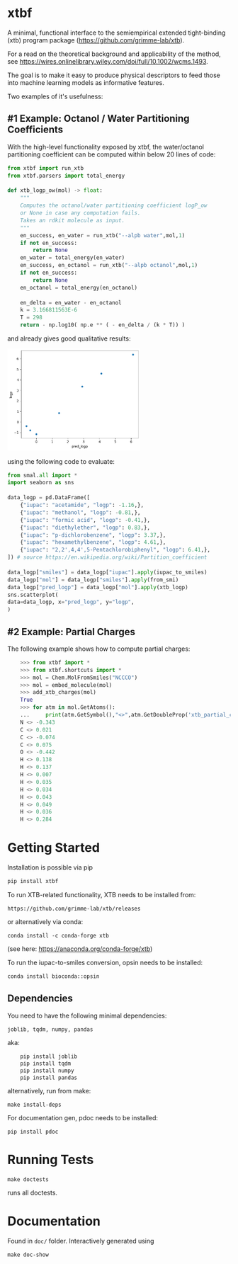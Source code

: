 # xtbf
A minimal, functional interface to the semiempirical extended tight-binding (xtb) program package (https://github.com/grimme-lab/xtb).

For a read on the theoretical background and applicability of the method, see https://wires.onlinelibrary.wiley.com/doi/full/10.1002/wcms.1493. 

The goal is to make it easy to produce physical descriptors to feed those into machine learning models as informative features.

Two examples of it's usefulness:

## \#1 Example: Octanol / Water Partitioning Coefficients

With the high-level functionality exposed by xtbf, the water/octanol
partitioning coefficient can be computed within below 20 lines of code:
```python
from xtbf import run_xtb
from xtbf.parsers import total_energy

def xtb_logp_ow(mol) -> float:
    """
    Computes the octanol/water partitioning coefficient logP_ow
    or None in case any computation fails.
    Takes an rdkit molecule as input.
    """
    en_success, en_water = run_xtb("--alpb water",mol,1)
    if not en_success:
        return None
    en_water = total_energy(en_water)
    en_success, en_octanol = run_xtb("--alpb octanol",mol,1)
    if not en_success:
        return None
    en_octanol = total_energy(en_octanol)

    en_delta = en_water - en_octanol
    k = 3.166811563E-6
    T = 298
    return - np.log10( np.e ** ( - en_delta / (k * T)) )
```
and already gives good qualitative results:

<img src="/doc/log_p_parity_plot.png" width="300">

using the following code to evaluate:
```python
from smal.all import *
import seaborn as sns

data_logp = pd.DataFrame([
    {"iupac": "acetamide", "logp": -1.16,},
    {"iupac": "methanol", "logp": -0.81,},
    {"iupac": "formic acid", "logp": -0.41,},
    {"iupac": "diethylether", "logp": 0.83,},
    {"iupac": "p-dichlorobenzene", "logp": 3.37,},
    {"iupac": "hexamethylbenzene", "logp": 4.61,},
    {"iupac": "2,2',4,4',5-Pentachlorobiphenyl", "logp": 6.41,},
]) # source https://en.wikipedia.org/wiki/Partition_coefficient

data_logp["smiles"] = data_logp["iupac"].apply(iupac_to_smiles)
data_logp["mol"] = data_logp["smiles"].apply(from_smi)
data_logp["pred_logp"] = data_logp["mol"].apply(xtb_logp)
sns.scatterplot(
data=data_logp, x="pred_logp", y="logp",
)
```

## \#2 Example: Partial Charges
The following example shows how to compute partial charges:
```python
    >>> from xtbf import *
    >>> from xtbf.shortcuts import *
    >>> mol = Chem.MolFromSmiles("NCCCO")
    >>> mol = embed_molecule(mol)
    >>> add_xtb_charges(mol)
    True
    >>> for atm in mol.GetAtoms():
    ...     print(atm.GetSymbol(),"<>",atm.GetDoubleProp('xtb_partial_charge'))
    N <> -0.343
    C <> 0.021
    C <> -0.074
    C <> 0.075
    O <> -0.442
    H <> 0.138
    H <> 0.137
    H <> 0.007
    H <> 0.035
    H <> 0.034
    H <> 0.043
    H <> 0.049
    H <> 0.036
    H <> 0.284

```


# Getting Started
Installation is possible via pip
```bash
pip install xtbf
```

To run XTB-related functionality, XTB needs to be installed from:
```
https://github.com/grimme-lab/xtb/releases
```
or alternatively via conda:
```
conda install -c conda-forge xtb
```
(see here: https://anaconda.org/conda-forge/xtb)

To run the iupac-to-smiles conversion, opsin needs to be installed:
```bash
conda install bioconda::opsin
```


## Dependencies
You need to have the following minimal dependencies:
```
joblib, tqdm, numpy, pandas
```
aka:
```
	pip install joblib
	pip install tqdm
	pip install numpy 
	pip install pandas 
```
alternatively, run from make:
```
make install-deps
```


For documentation gen, pdoc needs to be installed:
```
pip install pdoc
```

# Running Tests
```
make doctests
```
runs all doctests.

# Documentation
Found in ```doc/``` folder. Interactively generated using
```
make doc-show
```



